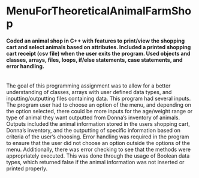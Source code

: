 # MenuForTheoreticalAnimalFarmShop
#### Coded an animal shop in C++ with features to print/view the shopping cart and select animals based on attributes. Included a printed shopping cart receipt (csv file) when the user exits the program. Used objects and classes, arrays, files, loops, if/else statements, case statements, and error handling.
<br> The goal of this programming assignment was to allow for a better understanding of classes, arrays with user defined data types, and inputting/outputting files containing data. This program had several inputs. The program user had to choose an option of the menu, and depending on the option selected, there could be more inputs for the age/weight range or type of animal they want outputted from Donna’s inventory of animals. Outputs included the animal information stored in the users shopping cart, Donna’s inventory, and the outputting of specific information based on criteria of the user’s choosing. Error handling was required in the program to ensure that the user did not choose an option outside the options of the menu. Additionally, there was error checking to see that the methods were appropriately executed. This was done through the usage of Boolean data types, which returned false if the animal information was not inserted or printed properly.  

